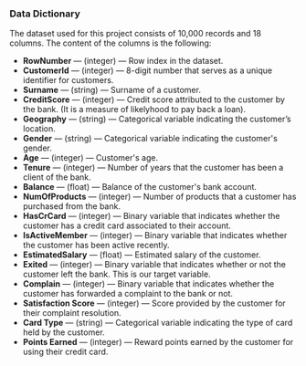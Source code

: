 ### Data Dictionary

The dataset used for this project consists of 10,000 records and 18 columns. 
The content of the columns is the following:
* __RowNumber__ — (integer) — Row index in the dataset.
* __CustomerId__ — (integer) — 8-digit number that serves as a unique identifier for customers.
* __Surname__ — (string) — Surname of a customer.
* __CreditScore__ — (integer) — Credit score attributed to the customer by the bank. (It is a measure of likelyhood to pay back a loan).
* __Geography__ — (string) — Categorical variable indicating the customer’s location.
* __Gender__ — (string) — Categorical variable indicating the customer's gender.
* __Age__ — (integer) — Customer's age.
* __Tenure__ — (integer) — Number of years that the customer has been a client of the bank. 
* __Balance__ — (float) — Balance of the customer's bank account.
* __NumOfProducts__ — (integer) — Number of products that a customer has purchased from the bank.
* __HasCrCard__ — (integer) —  Binary variable that indicates whether the customer has a credit card associated to their account. 
* __IsActiveMember__ — (integer) — Binary variable that indicates whether the customer has been active recently.
* __EstimatedSalary__ — (float) — Estimated salary of the customer.
* __Exited__ — (integer) — Binary variable that indicates whether or not the customer left the bank. This is our target variable. 
* __Complain__ — (integer) — Binary variable that indicates whether the customer has forwarded a complaint to the bank or not.
* __Satisfaction Score__ — (integer) — Score provided by the customer for their complaint resolution.
* __Card Type__ — (string) — Categorical variable indicating the type of card held by the customer.
* __Points Earned__ — (integer) — Reward points earned by the customer for using their credit card.

